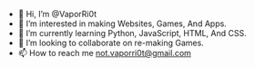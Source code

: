 - 👋 Hi, I’m @VaporRi0t
- 👀 I’m interested in making Websites, Games, And Apps.
- 🌱 I’m currently learning Python, JavaScript, HTML, And CSS.
- 💞️ I’m looking to collaborate on re-making Games.
- 📫 How to reach me not.vaporri0t@gmail.com
